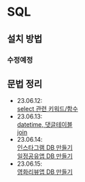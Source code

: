 # SQL
## 설치 방법
### 수정예정
## 문법 정리
- 23.06.12:  
[select 관련 키워드/함수](230612.md)  
- 23.06.13:  
[datetime, 댓글테이블](230613_1.md)  
[join](230613_2.md)  
- 23.06.14:  
[인스타그램 DB 만들기](230614_1.md)  
[일정공유앱 DB 만들기](230614_2.md)  
- 23.06.15:  
[영화리뷰앱 DB 만들기](230615.md)  

